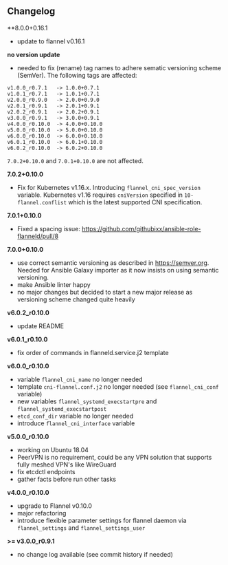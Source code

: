 Changelog
---------

**8.0.0+0.16.1

- update to flannel v0.16.1

**no version update**

- needed to fix (rename) tag names to adhere sematic versioning scheme (SemVer). The following tags are affected:

```
v1.0.0_r0.7.1   -> 1.0.0+0.7.1
v1.0.1_r0.7.1   -> 1.0.1+0.7.1
v2.0.0_r0.9.0   -> 2.0.0+0.9.0
v2.0.1_r0.9.1   -> 2.0.1+0.9.1
v2.0.2_r0.9.1   -> 2.0.2+0.9.1
v3.0.0_r0.9.1   -> 3.0.0+0.9.1 
v4.0.0_r0.10.0  -> 4.0.0+0.10.0
v5.0.0_r0.10.0  -> 5.0.0+0.10.0
v6.0.0_r0.10.0  -> 6.0.0+0.10.0
v6.0.1_r0.10.0  -> 6.0.1+0.10.0
v6.0.2_r0.10.0  -> 6.0.2+0.10.0
```

`7.0.2+0.10.0` and `7.0.1+0.10.0` are not affected.

**7.0.2+0.10.0**

- Fix for Kubernetes v1.16.x. Introducing `flannel_cni_spec_version` variable. Kubernetes v1.16 requires `cniVersion` specified in `10-flannel.conflist` which is the latest supported CNI specification.

**7.0.1+0.10.0**

- Fixed a spacing issue: https://github.com/githubixx/ansible-role-flanneld/pull/8

**7.0.0+0.10.0**

- use correct semantic versioning as described in https://semver.org. Needed for Ansible Galaxy importer as it now insists on using semantic versioning.
- make Ansible linter happy
- no major changes but decided to start a new major release as versioning scheme changed quite heavily

**v6.0.2_r0.10.0**

- update README

**v6.0.1_r0.10.0**

- fix order of commands in flanneld.service.j2 template

**v6.0.0_r0.10.0**

- variable `flannel_cni_name` no longer needed
- template `cni-flannel.conf.j2` no longer needed (see `flannel_cni_conf` variable)
- new variables `flannel_systemd_execstartpre` and `flannel_systemd_execstartpost`
- `etcd_conf_dir` variable no longer needed
- introduce `flannel_cni_interface` variable

**v5.0.0_r0.10.0**

- working on Ubuntu 18.04
- PeerVPN is no requirement, could be any VPN solution that supports fully meshed VPN's like WireGuard
- fix etcdctl endpoints
- gather facts before run other tasks

**v4.0.0_r0.10.0**

- upgrade to Flannel v0.10.0
- major refactoring
- introduce flexible parameter settings for flannel daemon via `flannel_settings` and `flannel_settings_user`

**>= v3.0.0_r0.9.1**

- no change log available (see commit history if needed)
